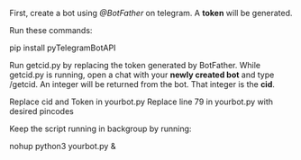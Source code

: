 First, create a bot using *@BotFather* on telegram. A **token** will be generated.

Run these commands:

pip install pyTelegramBotAPI


Run getcid.py by replacing the token generated by BotFather. While getcid.py is running, open a chat with your **newly created bot** and type /getcid. An integer will be returned from the bot. That integer is the **cid**.


Replace cid and Token in yourbot.py
Replace line 79 in yourbot.py with desired pincodes

Keep the script running in backgroup by running:

nohup python3 yourbot.py &


